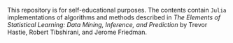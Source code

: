 This repository is for self-educational purposes. The contents contain `Julia` implementations of algorithms and methods described in *The Elements of Statistical Learning: Data Mining, Inference, and Prediction* by Trevor Hastie, Robert Tibshirani, and Jerome Friedman.
